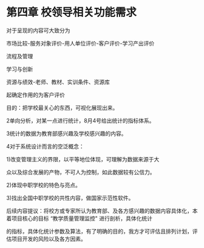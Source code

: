 # 第四章 校领导相关功能需求

 对于呈现的内容可大致分为

 市场比较-服务对象评价-用人单位评价-客户评价-学习产出评价

 流程及管理

 学习与创新

 资源与绩效-老师、教材、实训条件、资源库

 起确定作用的为客户评价

 目的：把学校最关心的东西，可视化展现出来。

 2单向分析，对某一点进行统计，8月4号给出统计的指标体系。

 3统计的数据为教育部感兴趣及学校感兴趣的内容。

 4对于系统设计而言的空泛概念：

 1)改变管理主义的界限，以平等地位体现，可理解为数据来源于大

 众以及综合发展的产物，不可人为控制，如此数据较有公信力。

 2)体现中职学校的特色与亮点。

 3)找出全国中职学校的共性内容，做国家示范性软件。



 后续内容提议：将校方或专家所认为教育部、及各方感兴趣的数据内容具体化，本着项目核心的目标 “教学质量管理监控" 进行剖析，具体化统计

 的指标，具体化统计参数及算法，有了明确的目的，我方才可评估且排列计划，评估项目开发的风险以及各方因素。
